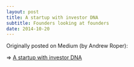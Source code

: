 ```yaml
---
layout: post
title: A startup with investor DNA
subtitle: Founders looking at founders
date: 2014-10-20
---
```


Originally posted on Medium (by Andrew Roper):

=> [A startup with investor DNA](https://medium.com/proto-venture-technology/a-startup-with-investor-dna-2977c58de6f3#.5u35jtk9o) 

